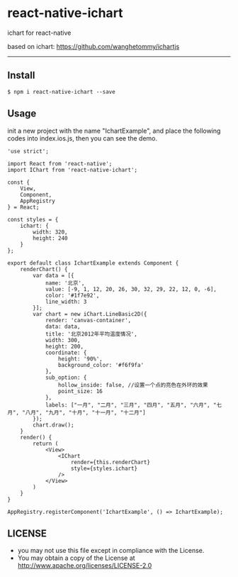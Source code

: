 # react-native-ichart

ichart for react-native

based on ichart: https://github.com/wanghetommy/ichartjs

---

## Install

```
$ npm i react-native-ichart --save
```

## Usage

init a new project with the name "IchartExample", and place the following codes into index.ios.js, then you can see the demo.

```
'use strict';
 
import React from 'react-native';
import IChart from 'react-native-ichart';
 
const {
    View,
    Component,
    AppRegistry
} = React;
 
const styles = {
    ichart: {
        width: 320,
        height: 240
    }
};

export default class IchartExample extends Component {
    renderChart() {
        var data = [{
            name: '北京',
            value: [-9, 1, 12, 20, 26, 30, 32, 29, 22, 12, 0, -6],
            color: '#1f7e92',
            line_width: 3
        }];
        var chart = new iChart.LineBasic2D({
            render: 'canvas-container',
            data: data,
            title: '北京2012年平均温度情况',
            width: 300,
            height: 200,
            coordinate: {
                height: '90%',
                background_color: '#f6f9fa'
            },
            sub_option: {
                hollow_inside: false, //设置一个点的亮色在外环的效果
                point_size: 16
            },
            labels: ["一月", "二月", "三月", "四月", "五月", "六月", "七月", "八月", "九月", "十月", "十一月", "十二月"]
        });
        chart.draw();
    }
    render() {
        return (
            <View>
                <IChart
                    render={this.renderChart}
                    style={styles.ichart}
                />
            </View>
        )
    }
}

AppRegistry.registerComponent('IchartExample', () => IchartExample);
```

## LICENSE

* you may not use this file except in compliance with the License.
* You may obtain a copy of the License at http://www.apache.org/licenses/LICENSE-2.0
